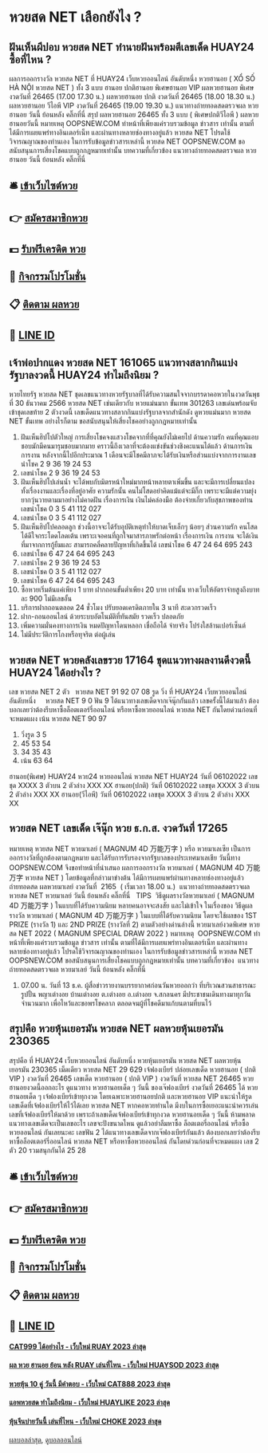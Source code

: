 # หวยสด NET เลือกยังไง ?
## ฝันเห็นผีปอบ หวยสด NET ทำนายฝันพร้อมตีเลขเด็ด HUAY24 ซื้อที่ไหน ?
ผลการออกรางวัล หวยสด NET ที่ HUAY24 เว็บหวยออนไลน์ อันดับหนึ่ง หวยฮานอย ( XỔ SỐ HÀ NỘI หวยสด NET ) ทั้ง 3 แบบ ฮานอย ปกติฮานอย พิเศษฮานอย VIP
ผลหวยฮานอย พิเศษ งวดวันที่ 26465 (17.00 17.30 น.)
ผลหวยฮานอย ปกติ งวดวันที่ 26465 (18.00 18.30 น.)
ผลหวยฮานอย วีไอพี VIP งวดวันที่ 26465 (19.00 19.30 น.)
 แนวทางถ่ายทอดสดตรวจผล หวยฮานอย วันนี้ ย้อนหลัง คลิ๊กที่นี่ 
สรุป ผลหวยฮานอย 26465 ทั้ง 3 แบบ ( พิเศษปกติวีไอพี ) ผลหวยฮานอยวันนี้
หมายเหตุ OOPSNEW.COM ทำหน้าที่เพียงแค่รวบรวมข้อมูล ข่าวสาร เท่านั้น ตามที่ได้มีการเผยแพร่ทางอินเตอร์เน็ท และผ่านทางหลายช่องทางอยู่แล้ว หวยสด NET โปรดใช้วิจารณญาณของท่านเอง ในการรับข้อมูลข่าวสารเหล่านี้ หวยสด NET OOPSNEW.COM ขอสนับสนุนการเสี่ยงโชคแบบถูกกฎหมายเท่านั้น
บทความที่เกี่ยวข้อง
แนวทางถ่ายทอดสดตรวจผล หวยฮานอย วันนี้ ย้อนหลัง คลิ๊กที่นี่

## 🛎 [เข้าเว็บไซต์หวย](https://bit.ly/3BG5bNw)
## 👉 [สมัครสมาชิกหวย](https://bit.ly/3BG5bNw)
## 💵 [รับฟรีเครดิต หวย](https://bit.ly/3C3mvgS)
## 👑 [กิจกรรมโปรโมชั่น](https://bit.ly/3C3mvgS)
## 📋 [ติดตาม ผลหวย](https://bit.ly/3C3mvgS)
## 📱 [LINE ID](https://bit.ly/3C3mvgS)

## เจ้าพ่อปากแดง หวยสด NET 161065 แนวทางสลากกินแบ่งรัฐบาลงวดนี้ HUAY24 ทำไมถึงนิยม ?
หวยไทยรัฐ หวยสด NET ชุดเลขแนวทางหวยรัฐบาลที่ได้รับความสนใจจากบรรดาคอหวยในงวดวันพุธที่ 30 ธันวาคม 2566 หวยสด NET เช่นเดียวกับ หวยแม่นมาก ขั้นเทพ 301263 เลขเด่นพร้อมจับเข้าชุดเลขท้าย 2 ตัวงวดนี้ เลขเด็ดแนวทางสลากกินแบ่งรัฐบาลจากสำนักดัง ดูหวยแม่นมาก หวยสด NET ขั้นเทพ อย่างไรก็ตาม ขอสนับสนุนให้เสี่ยงโชคอย่างถูกกฎหมายเท่านั้น
1. ฝันเห็นฮิปโปตัวใหญ่ การเสี่ยงโชคจงแสวงโชคจากที่ที่คุณยังไม่เคยไป ด้านความรัก คนที่คุณแอบชอบมักมีคนมารุมชอบมากมาย คราวนี้ถึงเวลาที่จะต้องแข่งขันช่วงชิงคะแนนได้แล้ว ด้านการเงิน การงาน หลังจากนี้ไปอีกประมาณ 1 เดือนจะมีโชคมีลาภจะได้รับเงินหรือส่วนแบ่งจากการงานเลขนำโชค 2 9 36 19 24 53
2. เลขนำโชค 2 9 36 19 24 53
3. ฝันเห็นฮิปโปเล่นน้ำ จะได้พบกับมิตรหน้าใหม่มากหน้าหลายตาเพิ่มขึ้น และจะมีการเปลี่ยนแปลงทั้งเรื่องงานและเรื่องที่อยู่อาศัย ความรักนั้น คนไม่โสดอย่าคิดแม้แต่จะมีกิ๊ก เพราะจะมีแต่ความยุ่งยากวุ่นวายตามมาอย่างไม่คาดฝัน เรื่องการเงิน เงินไม่คล่องมือ ต้องจ่ายเกี่ยวกับสุขภาพของท่านเลขนำโชค 0 3 5 41 112 027
4. เลขนำโชค 0 3 5 41 112 027
5. ฝันเห็นฮิปโปคลอดลูก ช่วงนี้อาจจะได้รับอุบัติเหตุทำให้บาดเจ็บเล็กๆ น้อยๆ ส่วนความรัก คนโสดได้ดีใจกระโดดโลดเต้น เพราะเจอคนที่ถูกใจมาสารภาพรักต่อหน้า เรื่องการเงิน การงาน จะได้เงินที่มาจากการกู้ยืมและ สามารถคลี่คลายปัญหาที่เกิดขึ้นได้ เลขนำโชค 6 47 24 64 695 243
6. เลขนำโชค 6 47 24 64 695 243
7. เลขนำโชค 2 9 36 19 24 53
8. เลขนำโชค 0 3 5 41 112 027
9. เลขนำโชค 6 47 24 64 695 243
10. ซื้อหวยเริ่มต้นแค่เพียง 1 บาท ฝากถอนขั้นต่ำเพียง 20 บาท เท่านั้น ทางเว็บให้อัตราจ่ายสูงถึงบาทละ 900 ไม่มีเลขอั้น
11. บริการฝากถอนตลอด 24 ชั่วโมง ปรับยอดเครดิตภายใน 3 นาที สะดวกรวดเร็ว
12. ฝาก-ถอนออนไลน์ ด้วยระบบอัตโนมัติที่ทันสมัย รวดเร็ว ปลอดภัย
13. เพิ่มความมั่นคงทางการเงิน หมดปัญหาโดนหลอก เชื่อถือได้ จ่ายจริง โปร่งใสล้านเปอร์เซ็นต์
14. ไม่มีประวัติการโกงหรือทุจริต ต่อผู้เล่น

## หวยสด NET หวยคลังเลขรวย 17164 ชุดแนวทางผลงานดีงวดนี้ HUAY24 ได้อย่างไร ?
เลข หวยสด NET 2 ตัว   หวยสด NET 91 92 07 08
รูด วิ่ง ที่ HUAY24 เว็บหวยออนไลน์ อันดับหนึ่ง     หวยสด NET 9 0
ฟัน 9
ได้แนวทางเลขเด็ดจากเจ๊นุ๊กกันแล้ว เลขครั้งนี้ได้มาแล้ว ต้องบอกเลยว่าต้องรีบหาซื้อล็อตเตอร์รี่ออนไลน์ หรือหาซื้อหวยออนไลน์ หวยสด NET กันโดยด่วนก่อนที่จะหมดแผง
เน้น หวยสด NET 90 97
1. วิ่งรูด 3 5
2. 45 53 54
3. 34 35 43
4. เน้น 63 64

ฮานอย(พิเศษ) HUAY24 หวย24 หวยออนไลน์ หวยสด NET HUAY24 วันที่ 06102022
เลขชุด
XXXX
3 ตัวบน
2 ตัวล่าง
XXX
XX
ฮานอย(ปกติ) วันที่ 06102022
เลขชุด
XXXX
3 ตัวบน
2 ตัวล่าง
XXX
XX
ฮานอย(วีไอพี) วันที่ 06102022
เลขชุด
XXXX
3 ตัวบน
2 ตัวล่าง
XXX
XX

## หวยสด NET เลขเด็ด เจ๊นุ๊ก หวย ธ.ก.ส. งวดวันที่ 17265
หมายเหตุ หวยสด NET หวยมาเลย์ ( MAGNUM 4D 万能万字 ) หรือ หวยมาเลเซีย เป็นการออกรางวัลที่ถูกต้องตามกฎหมาย และได้รับการรับรองจากรัฐบาลของประเทศมาเลเชีย
วันนี้ทาง OOPSNEW.COM จึงขอทำหน้าที่นำเสนอ ผลการออกรางวัล หวยมาเลย์ ( MAGNUM 4D 万能万字 หวยสด NET ) โดยข้อมูลที่กล่าวมาข่างต้น ได้มีการเผยแพร่ผ่านทางหลายช่องทางอยู่แล้ว
ถ่ายทอดสด ผลหวยมาเลย์ งวดวันที่  2165  ( เริ่มเวลา 18.00 น.)
 แนวทางถ่ายทอดสดตรวจผล หวยสด NET หวยมาเลย์ วันนี้ ย้อนหลัง คลิ๊กที่นี่  
TIPS  วิธีดูผลรางวัลหวยมาเลย์ ( MAGNUM 4D 万能万字 ) ในแบบที่ได้รับความนิยม
หลายคนอาจจะสงสัย และไม่เข้าใจ ในเรื่องของ วิธีดูผลรางวัล หวยมาเลย์ ( MAGNUM 4D 万能万字 ) ในแบบที่ได้รับความนิยม โดยจะใช้ผลของ 1ST PRIZE (รางวัล 1) และ 2ND PRIZE (รางวัลที่ 2) ตามตัวอย่างด่านล่างนี้
หวยมาเลย์งวดพิเศษ หวยสด NET 2022 ( MAGNUM SPECIAL DRAW 2022 )
หมายเหตุ  OOPSNEW.COM ทำหน้าที่เพียงแค่รวบรวมข้อมูล ข่าวสาร เท่านั้น ตามที่ได้มีการเผยแพร่ทางอินเตอร์เน็ท และผ่านทางหลายช่องทางอยู่แล้ว โปรดใช้วิจารณญาณของท่านเอง ในการรับข้อมูลข่าวสารเหล่านี้ หวยสด NET OOPSNEW.COM ขอสนับสนุนการเสี่ยงโชคแบบถูกกฎหมายเท่านั้น
บทความที่เกี่ยวข้อง
 แนวทางถ่ายทอดสดตรวจผล หวยมาเลย์ วันนี้ ย้อนหลัง คลิ๊กที่นี่  
1. 07.00 น. วันที่ 13 ธ.ค. ผู้สื่อข่าวรายงานบรรยากาศก่อนวันหวยออกว่า ที่บริเวณสวนสาธารณะรูปปั้น พญาเต่างอย บ้านเต่างอย ต.เต่างอย อ.เต่างอย จ.สกลนคร มีประชาชนเดินทางมาทุกวันจำนวนมาก เพื่อไหว้และขอพรโชคลาภ ตลอดจนผู้ที่โชคดีมาแก้บนตามที่บนไว้

## สรุปคือ หวยหุ้นเยอรมัน หวยสด NET ผลหวยหุ้นเยอรมัน 230365
สรุปคือ ที่ HUAY24 เว็บหวยออนไลน์ อันดับหนึ่ง หวยหุ้นเยอรมัน หวยสด NET ผลหวยหุ้นเยอรมัน 230365 เม็ดเดียว หวยสด NET 29 629
เจ้ฟองเบียร์ ปล่อยเลขเด็ด หวยฮานอย ( ปกติ VIP ) งวดวันที่ 26465
เลขเด็ด หวยฮานอย ( ปกติ VIP ) งวดวันที่ หวยสด NET 26465
หวยฮานอยงวดนี้ออกอะไร ดูแนวทาง หวยฮานอยเด็ด ๆ วันนี้ ของเจ๊ฟองเบียร์ งวดวันที่ 26465 ได้ หวยฮานอยเด็ด ๆ เจ้ฟองเบียร์เข้าทุกงวด โดยเฉพาะหวยฮานอยปกติ และหวยฮานอย VIP แนะนำให้รูดเลขเด็ดที่เจ้ฟองเบียร์ให้ไว้ได้เลย หวยสด NET หากคอหวยท่านใด มีงบในการซื้อเยอะแนะนำควรเล่นเลขที่เจ้ฟองเบียร์ให้มาด้วย เพราะถ้าเลขเด็ดเจ้ฟองเบียร์เข้าทุกงวด หวยฮานอยเด็ด ๆ วันนี้ ห้ามพลาด แนวทางเลขเด็ดจะเป็นเลขอะไร เลขจะปังขนาดไหน ดูแล้วอย่าลืมหาซื้อ ล็อตเตอรี่ออนไลน์ หรือซื้อ หวยออนไลน์ กันเลยนะคะ
เลขฟัน 2
ได้แนวทางเลขเด็ดจากเจ๊ฟองเบียร์กันแล้ว ต้องบอกเลยว่าต้องรีบหาซื้อล็อตเตอร์รี่ออนไลน์ หวยสด NET หรือหาซื้อหวยออนไลน์ กันโดยด่วนก่อนที่จะหมดแผง
เลข 2 ตัว 20 รวมสนุกกันได้ 25 28

## 🛎 [เข้าเว็บไซต์หวย](https://bit.ly/3BG5bNw)
## 👉 [สมัครสมาชิกหวย](https://bit.ly/3BG5bNw)
## 💵 [รับฟรีเครดิต หวย](https://bit.ly/3C3mvgS)
## 👑 [กิจกรรมโปรโมชั่น](https://bit.ly/3C3mvgS)
## 📋 [ติดตาม ผลหวย](https://bit.ly/3C3mvgS)
## 📱 [LINE ID](https://bit.ly/3C3mvgS)

#### [CAT999 ได้อย่างไร - เว็บใหม่ RUAY 2023 ล่าสุด](https://atom.io/themes/cat999%20ได้อย่างไร%20-%20เว็บใหม่%20ruay%202023%20ล่าสุด)
#### [ผล หวย ฮานอย ย้อน หลัง RUAY เล่นที่ไหน - เว็บใหม่ HUAYSOD 2023 ล่าสุด](https://atom.io/themes/ผล%20หวย%20ฮานอย%20ย้อน%20หลัง%20ruay%20เล่นที่ไหน%20-%20เว็บใหม่%20huaysod%202023%20ล่าสุด)
#### [หวยหุ้น 10 คู่ วันนี้ มีคำตอบ - เว็บใหม่ CAT888 2023 ล่าสุด](https://atom.io/themes/หวยหุ้น%2010%20คู่%20วันนี้%20มีคำตอบ%20-%20เว็บใหม่%20cat888%202023%20ล่าสุด)
#### [แอพหวยสด ทำไมถึงนิยม - เว็บใหม่ HUAYLIKE 2023 ล่าสุด](https://atom.io/themes/แอพหวยสด%20ทำไมถึงนิยม%20-%20เว็บใหม่%20huaylike%202023%20ล่าสุด)
#### [หุ้นจีนบ่ายวันนี้ เล่นที่ไหน - เว็บใหม่ CHOKE 2023 ล่าสุด](https://atom.io/themes/หุ้นจีนบ่ายวันนี้%20เล่นที่ไหน%20-%20เว็บใหม่%20choke%202023%20ล่าสุด)

[ผลบอลล่าสุด](https://siamsport.tv "ผลบอลล่าสุด"), [ดูบอลออนไลน์](https://siamsport.tv/ดูบอลสด "ดูบอลออนไลน์")